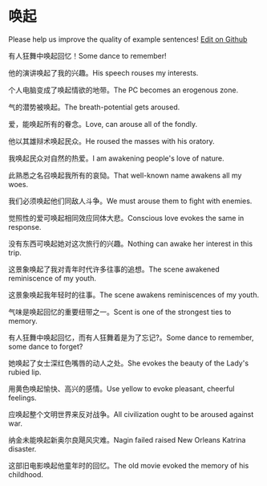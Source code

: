 # 唤起

Please help us improve the quality of example sentences! [Edit on Github](https://github.com/jiyushe/jiyu-example-sentence-source/blob/main/chinese/huanqi.md)

<p><span class="chinese">有人狂舞中唤起回忆！</span><span class="english">Some dance to remember!</span></p>

<p><span class="chinese">他的演讲唤起了我的兴趣。</span><span class="english">His speech rouses my interests.</span></p>

<p><span class="chinese">个人电脑变成了唤起情欲的地带。</span><span class="english">The PC becomes an erogenous zone.</span></p>

<p><span class="chinese">气的潜势被唤起。</span><span class="english">The breath-potential gets aroused.</span></p>

<p><span class="chinese">爱，能唤起所有的眷念。</span><span class="english">Love, can arouse all of the fondly.</span></p>

<p><span class="chinese">他以其雄辩术唤起民众。</span><span class="english">He roused the masses with his oratory.</span></p>

<p><span class="chinese">我唤起民众对自然的热爱。</span><span class="english">I am awakening people's love of nature.</span></p>

<p><span class="chinese">此熟悉之名召唤起我所有的哀恸。</span><span class="english">That well-known name awakens all my woes.</span></p>

<p><span class="chinese">我们必须唤起他们同敌人斗争。</span><span class="english">We must arouse them to fight with enemies.</span></p>

<p><span class="chinese">觉照性的爱可唤起相同效应同体大悲。</span><span class="english">Conscious love evokes the same in response.</span></p>

<p><span class="chinese">没有东西可唤起她对这次旅行的兴趣。</span><span class="english">Nothing can awake her interest in this trip.</span></p>

<p><span class="chinese">这景象唤起了我对青年时代许多往事的追想。</span><span class="english">The scene awakened reminiscence of my youth.</span></p>

<p><span class="chinese">这景象唤起我年轻时的往事。</span><span class="english">The scene awakens reminiscences of my youth.</span></p>

<p><span class="chinese">气味是唤起回忆的重要纽带之一。</span><span class="english">Scent is one of the strongest ties to memory.</span></p>

<p><span class="chinese">有人狂舞中唤起回忆，而有人狂舞着是为了忘记?。</span><span class="english">Some dance to remember, some dance to forget?</span></p>

<p><span class="chinese">她唤起了女士深红色嘴唇的动人之处。</span><span class="english">She evokes the beauty of the Lady's rubied lip.</span></p>

<p><span class="chinese">用黄色唤起愉快、高兴的感情。</span><span class="english">Use yellow to evoke pleasant, cheerful feelings.</span></p>

<p><span class="chinese">应唤起整个文明世界来反对战争。</span><span class="english">All civilization ought to be aroused against war.</span></p>

<p><span class="chinese">纳金未能唤起新奥尔良飓风灾难。</span><span class="english">Nagin failed raised New Orleans Katrina disaster.</span></p>

<p><span class="chinese">这部旧电影唤起他童年时的回忆。</span><span class="english">The old movie evoked the memory of his childhood.</span></p>

